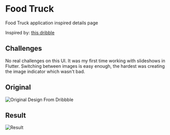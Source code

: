 # Food Truck

Food Truck application inspired details page

Inspired by: [this dribble](https://dribbble.com/shots/5358373-Profile-Screen-of-Food-Truck-App)

## Challenges
No real challenges on this UI. It was my first time working with slideshows in Flutter. Switching between images is easy enough, the hardest was creating the image indicator which wasn't bad.

## Original

![Original Design From Dribbble](https://static.reecerose.com/images/flutter-ui/food-truck/original.png "Original dribbble design")

## Result
![Result](https://static.reecerose.com/images/flutter-ui/food-truck/result.png "Final result")